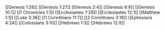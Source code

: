 [[Genesis 1:26]]
[[Genesis 1:27]]
[[Genesis 2:4]]
[[Genesis 6:9]]
[[Genesis 10:1]]
[[1 Chronicles 1:1]]
[[Ecclesiastes 7:29]]
[[Ecclesiastes 12:1]]
[[Matthew 1:1]]
[[Luke 3:36]]
[[1 Corinthians 11:7]]
[[2 Corinthians 3:18]]
[[Ephesians 4:24]]
[[Colossians 3:10]]
[[Hebrews 1:3]]
[[Hebrews 12:9]]
